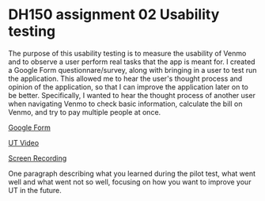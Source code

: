 # DH150 assignment 02 Usability testing

The purpose of this usability testing is to measure the usability of Venmo and to observe a user perform real tasks that the app is meant for. I created a Google Form questionnare/survey, along with bringing in a user to test run the application. This allowed me to hear the user's thought process and opinion of the application, so that I can improve the application later on to be better. Specifically, I wanted to hear the thought process of another user when navigating Venmo to check basic information, calculate the bill on Venmo, and try to pay multiple people at once. 

[Google Form](https://forms.gle/p1yzLkNSJiWXzTmcA)

[UT Video](https://drive.google.com/file/d/1xbc6chYynR2qCohl9-UasBfecfuEmBF0/view?usp=sharing)

[Screen Recording](https://drive.google.com/file/d/1idF9ovIxsKBt8qOF0iPcx6f6wI9e7yPA/view?usp=sharing)

One paragraph describing what you learned during the pilot test, what went well and what went not so well, focusing on how you want to improve your UT in the future.


